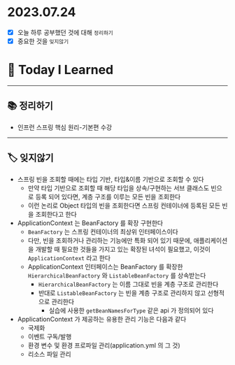 # 2023.07.24

- [x] 오늘 하루 공부했던 것에 대해 `정리하기`
- [x] 중요한 것을 `잊지않기`

# 🚩 Today I Learned

---

## 📚 정리하기

- 인프런 스프링 핵심 원리-기본편 수강

---

## 🏷 잊지않기

- 스프링 빈을 조회할 때에는 타입 기반, 타입&이름 기반으로 조회할 수 있다
  - 만약 타입 기반으로 조회할 때 해당 타입을 상속/구현하는 서브 클래스도 빈으로 등록 되어 있다면, 계층 구조를 이루는 모든 빈을 조회한다
  - 이런 논리로 Object 타입의 빈을 조회한다면 스프링 컨테이너에 등록된 모든 빈을 조회한다고 한다
- ApplicationContext 는 BeanFactory 를 확장 구현한다
  - `BeanFactory` 는 스프링 컨테이너의 최상위 인터페이스이다
  - 다만, 빈을 조회하거나 관리하는 기능에만 특화 되어 있기 때문에, 애플리케이션을 개발할 때 필요한 것들을 가지고 있는 확장된 녀석이 필요했고, 이것이 `ApplicationContext` 라고 한다
  - ApplicationContext 인터페이스는 BeanFactory 를 확장한 `HierarchicalBeanFactory` 와 `ListableBeanFactory` 를 상속받는다
    - `HierarchicalBeanFactory` 는 이름 그대로 빈을 계층 구조로 관리한다
    - 반대로 `ListableBeanFactory` 는 빈을 계층 구조로 관리하지 않고 선형적으로 관리한다
      - 실습에 사용한 `getBeanNamesForType` 같은 api 가 정의되어 있다
- ApplicationContext 가 제공하는 유용한 관리 기능은 다음과 같다
  - 국제화
  - 이벤트 구독/발행
  - 환경 변수 및 환경 프로파일 관리(application.yml 의 그 것)
  - 리소스 파일 관리
